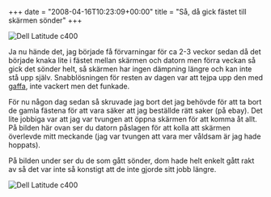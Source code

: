 +++
date = "2008-04-16T10:23:09+00:00"
title = "Så, då gick fästet till skärmen sönder"
+++

<img src="/images/2008/04/20080414-102917-canon-eos-400d-digital.jpg" title="Dell Latitude c400" alt="Dell Latitude c400" align="middle" />

Ja nu hände det, jag började få förvarningar för ca 2-3 veckor sedan då det började knaka lite i fästet mellan skärmen och datorn men förra veckan så gick det sönder helt, så skärmen har ingen dämpning längre och kan inte stå upp själv. Snabblösningen för resten av dagen var att tejpa upp den med [gaffa][1], inte vackert men det funkade.

För nu någon dag sedan så skruvade jag bort det jag behövde för att ta bort de gamla fästena för att vara säker att jag beställde rätt saker (på ebay). Det lite jobbiga var att jag var tvungen att öppna skärmen för att komma åt allt. På bilden här ovan ser du datorn påslagen för att kolla att skärmen överlevde mitt meckande (jag var tvungen att vara mer våldsam är jag hade hoppats).

På bilden under ser du de som gått sönder, dom hade helt enkelt gått rakt av så det var inte så konstigt att de inte gjorde sitt jobb längre.

![Dell Latitude c400][2]

<small></small>

 [1]: http://sv.wikipedia.org/wiki/Gaffa
 [2]: /images/2008/04/20080414-104038-canon-eos-400d-digital.jpg

